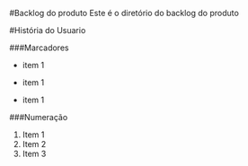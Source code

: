 #Backlog do produto
Este é o diretório do backlog do produto

#História do Usuario

###Marcadores
- item 1

+ item 1

* item 1

###Numeração
1. Item 1
2. Item 2
3. Item 3
